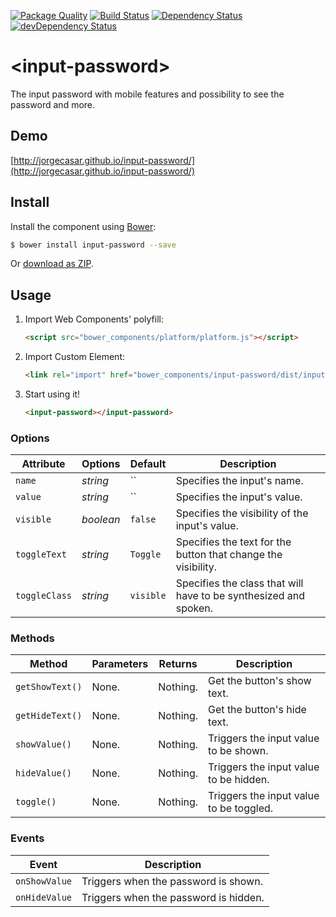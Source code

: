 [![Package Quality](http://npm.packagequality.com/shield/input-password.png)](http://packagequality.com/#?package=input-password)
[![Build Status](https://secure.travis-ci.org/jorgecasar/input-password.svg?branch=master)](http://travis-ci.org/jorgecasar/input-password)
[![Dependency Status](https://david-dm.org/jorgecasar/input-password.svg?theme=shields.io)](https://david-dm.org/jorgecasar/input-password)
[![devDependency Status](https://david-dm.org/jorgecasar/input-password/dev-status.svg?theme=shields.io)](https://david-dm.org/jorgecasar/input-password#info=devDependencies)

# &lt;input-password&gt;

The input password with mobile features and possibility to see the password and more.

## Demo

[http://jorgecasar.github.io/input-password/](http://jorgecasar.github.io/input-password/)

## Install

Install the component using [Bower](http://bower.io/):

```sh
$ bower install input-password --save
```

Or [download as ZIP](https://github.com/jorgecasar/input-password/archive/gh-pages.zip).

## Usage

1. Import Web Components' polyfill:

	```html
	<script src="bower_components/platform/platform.js"></script>
	```

2. Import Custom Element:

	```html
	<link rel="import" href="bower_components/input-password/dist/input-password.html">
	```

3. Start using it!

	```html
	<input-password></input-password>
	```

### Options

Attribute     | Options    | Default   | Description
---           | ---        | ---       | ---
`name`        | *string*   | ``        | Specifies the input's name.
`value`       | *string*   | ``        | Specifies the input's value.
`visible`     | *boolean*  | `false`   | Specifies the visibility of the input's value.
`toggleText`  | *string*   | `Toggle`  | Specifies the text for the button that change the visibility.
`toggleClass` | *string*   | `visible` | Specifies the class that will have to be synthesized and spoken.

### Methods

Method          | Parameters     | Returns            | Description
---             | ---            | ---                | ---
`getShowText()` | None.          | Nothing.           | Get the button's show text.
`getHideText()` | None.          | Nothing.           | Get the button's hide text.
`showValue()`   | None.          | Nothing.           | Triggers the input value to be shown.
`hideValue()`   | None.          | Nothing.           | Triggers the input value to be hidden.
`toggle()`      | None.          | Nothing.           | Triggers the input value to be toggled.

### Events

Event         | Description
---           | ---
`onShowValue` | Triggers when the password is shown.
`onHideValue` | Triggers when the password is hidden.
